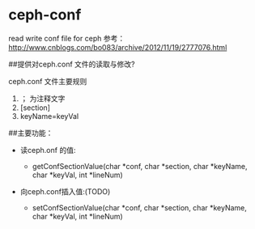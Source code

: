 ceph-conf
=========

read write  conf file for ceph
参考：http://www.cnblogs.com/bo083/archive/2012/11/19/2777076.html

##提供对ceph.conf 文件的读取与修改?

ceph.conf 文件主要规则     
1. ； 为注释文字   
2. [section]  
3.  keyName=keyVal


##主要功能：

* 读ceph.onf 的值:
    *  getConfSectionValue(char *conf, char *section, char *keyName, char *keyVal, int *lineNum)

* 向ceph.conf插入值:(TODO)    
    *  setConfSectionValue(char *conf, char *section, char *keyName, char *keyVal, int *lineNum)

